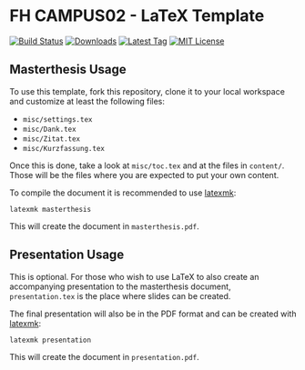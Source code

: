 # FH CAMPUS02 - LaTeX Template

[![Build Status](https://img.shields.io/travis/fladi/CAMPUS02-LaTeX/master.svg?style=flat-square)](https://travis-ci.org/fladi/CAMPUS02-LaTeX)
[![Downloads](https://img.shields.io/github/downloads/fladi/CAMPUS02-LaTeX/total.svg?style=flat-square)](https://github.com/fladi/CAMPUS02-LaTeX/releases)
[![Latest Tag](https://img.shields.io/github/tag/fladi/CAMPUS02-LaTeX.svg?style=flat-square)](https://github.com/fladi/CAMPUS02-LaTeX/releases/tag/v1.3.0)
[![MIT License](https://img.shields.io/github/license/fladi/CAMPUS02-LaTeX.svg?style=flat-square)](https://opensource.org/licenses/MIT)

## Masterthesis Usage

To use this template, fork this repository, clone it to your local workspace and
customize at least the following files:

* `misc/settings.tex`
* `misc/Dank.tex`
* `misc/Zitat.tex`
* `misc/Kurzfassung.tex`

Once this is done, take a look at `misc/toc.tex` and at the files in `content/`.
Those will be the files where you are expected to put your own content.

To compile the document it is recommended to use
[latexmk](http://users.phys.psu.edu/~collins/software/latexmk-jcc/):

    latexmk masterthesis

This will create the document in `masterthesis.pdf`.

## Presentation Usage

This is optional. For those who wish to use LaTeX to also create an accompanying
presentation to the masterthesis document, `presentation.tex` is the place where
slides can be created.

The final presentation will also be in the PDF format and can be created with
[latexmk](http://users.phys.psu.edu/~collins/software/latexmk-jcc/):

    latexmk presentation

This will create the document in `presentation.pdf`.
